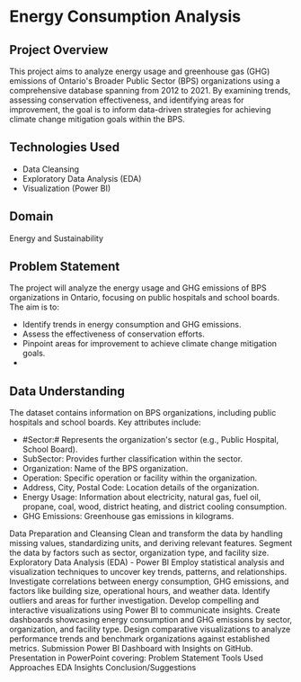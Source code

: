 # Energy Consumption Analysis

## Project Overview
This project aims to analyze energy usage and greenhouse gas (GHG) emissions of Ontario's Broader Public Sector (BPS) organizations using a comprehensive database spanning from 2012 to 2021. By examining trends, assessing conservation effectiveness, and identifying areas for improvement, the goal is to inform data-driven strategies for achieving climate change mitigation goals within the BPS.

## Technologies Used
* Data Cleansing
* Exploratory Data Analysis (EDA)
* Visualization (Power BI)
  
## Domain
Energy and Sustainability

## Problem Statement
The project will analyze the energy usage and GHG emissions of BPS organizations in Ontario, focusing on public hospitals and school boards. The aim is to:

* Identify trends in energy consumption and GHG emissions.
* Assess the effectiveness of conservation efforts.
* Pinpoint areas for improvement to achieve climate change mitigation goals.
* 
## Data Understanding
The dataset contains information on BPS organizations, including public hospitals and school boards. Key attributes include:

* #Sector:# Represents the organization's sector (e.g., Public Hospital, School Board).
* SubSector: Provides further classification within the sector.
* Organization: Name of the BPS organization.
* Operation: Specific operation or facility within the organization.
* Address, City, Postal Code: Location details of the organization.
* Energy Usage: Information about electricity, natural gas, fuel oil, propane, coal, wood, district heating, and district cooling consumption.
* GHG Emissions: Greenhouse gas emissions in kilograms.


Data Preparation and Cleansing
Clean and transform the data by handling missing values, standardizing units, and deriving relevant features.
Segment the data by factors such as sector, organization type, and facility size.
Exploratory Data Analysis (EDA) - Power BI
Employ statistical analysis and visualization techniques to uncover key trends, patterns, and relationships.
Investigate correlations between energy consumption, GHG emissions, and factors like building size, operational hours, and weather data.
Identify outliers and areas for further investigation.
Develop compelling and interactive visualizations using Power BI to communicate insights.
Create dashboards showcasing energy consumption and GHG emissions by sector, organization, and facility type.
Design comparative visualizations to analyze performance trends and benchmark organizations against established metrics.
Submission
Power BI Dashboard with Insights on GitHub.
Presentation in PowerPoint covering:
Problem Statement
Tools Used
Approaches
EDA Insights
Conclusion/Suggestions
